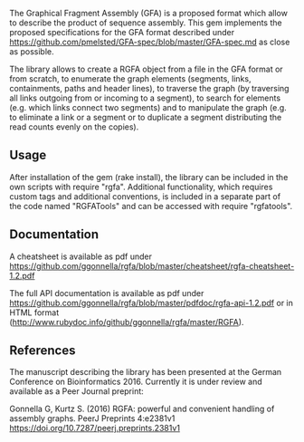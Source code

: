 The Graphical Fragment Assembly (GFA) is a proposed format which allow
to describe the product of sequence assembly.
This gem implements the proposed specifications for the GFA format
described under https://github.com/pmelsted/GFA-spec/blob/master/GFA-spec.md
as close as possible.

The library allows to create a RGFA object from a file in the GFA format
or from scratch, to enumerate the graph elements (segments, links,
containments, paths and header lines), to traverse the graph (by
traversing all links outgoing from or incoming to a segment), to search for
elements (e.g. which links connect two segments) and to manipulate the
graph (e.g. to eliminate a link or a segment or to duplicate a segment
distributing the read counts evenly on the copies).

## Usage

After installation of the gem (rake install), the library can be included
in the own scripts with require "rgfa". Additional functionality, which
requires custom tags and additional conventions, is included in a separate
part of the code named "RGFATools" and can be accessed with require "rgfatools".

## Documentation

A cheatsheet is available as pdf under
https://github.com/ggonnella/rgfa/blob/master/cheatsheet/rgfa-cheatsheet-1.2.pdf

The full API documentation is available as pdf under
https://github.com/ggonnella/rgfa/blob/master/pdfdoc/rgfa-api-1.2.pdf
or in HTML format (http://www.rubydoc.info/github/ggonnella/rgfa/master/RGFA).

## References

The manuscript describing the library has been presented at the
German Conference on Bioinformatics 2016. Currently it is under review and
available as a Peer Journal preprint:

Gonnella G, Kurtz S. (2016) RGFA: powerful and convenient handling of
assembly graphs. PeerJ Preprints 4:e2381v1
https://doi.org/10.7287/peerj.preprints.2381v1

